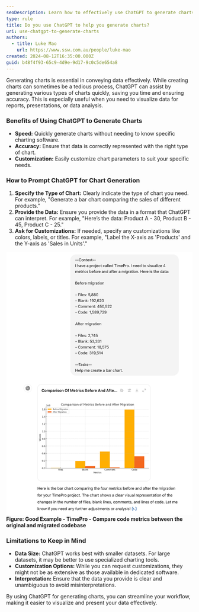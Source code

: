 ```yaml
---
seoDescription: Learn how to effectively use ChatGPT to generate charts for your reports, presentations, and data analysis needs.
type: rule
title: Do you use ChatGPT to help you generate charts?
uri: use-chatgpt-to-generate-charts
authors:
  - title: Luke Mao
    url: https://www.ssw.com.au/people/luke-mao
created: 2024-08-12T16:35:00.000Z
guid: b48f4f93-65c9-4d9e-9d17-9c0c5de654a8
---
```


Generating charts is essential in conveying data effectively. While creating charts can sometimes be a tedious process, ChatGPT can assist by generating various types of charts quickly, saving you time and ensuring accuracy. This is especially useful when you need to visualize data for reports, presentations, or data analysis.

<!--endintro-->

### Benefits of Using ChatGPT to Generate Charts

- **Speed:** Quickly generate charts without needing to know specific charting software.
- **Accuracy:** Ensure that data is correctly represented with the right type of chart.
- **Customization:** Easily customize chart parameters to suit your specific needs.

### How to Prompt ChatGPT for Chart Generation

1. **Specify the Type of Chart:** Clearly indicate the type of chart you need. For example, "Generate a bar chart comparing the sales of different products."
2. **Provide the Data:** Ensure you provide the data in a format that ChatGPT can interpret. For example, "Here’s the data: Product A - 30, Product B - 45, Product C - 25."
3. **Ask for Customizations:** If needed, specify any customizations like colors, labels, or titles. For example, "Label the X-axis as 'Products' and the Y-axis as 'Sales in Units'."

![TimePro - Original vs Migrated](timepro-original-vs-migrated.png)
**Figure: Good Example - TimePro - Compare code metrics between the original and migrated codebase**

### Limitations to Keep in Mind

- **Data Size:** ChatGPT works best with smaller datasets. For large datasets, it may be better to use specialized charting tools.
- **Customization Options:** While you can request customizations, they might not be as extensive as those available in dedicated software.
- **Interpretation:** Ensure that the data you provide is clear and unambiguous to avoid misinterpretations.

By using ChatGPT for generating charts, you can streamline your workflow, making it easier to visualize and present your data effectively.
